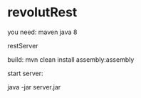 # revolutRest
you need:
maven
java 8

restServer

build: mvn clean install assembly:assembly

start server:

java -jar server.jar
